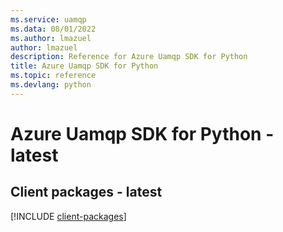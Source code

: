 ```yaml
---
ms.service: uamqp
ms.data: 08/01/2022
ms.author: lmazuel
author: lmazuel
description: Reference for Azure Uamqp SDK for Python
title: Azure Uamqp SDK for Python
ms.topic: reference
ms.devlang: python
---
```

# Azure Uamqp SDK for Python - latest

## Client packages - latest
[!INCLUDE [client-packages](uamqp-client-index.md)]